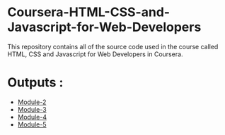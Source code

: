 # Coursera-HTML-CSS-and-Javascript-for-Web-Developers

This repository contains all of the source code used in the course called HTML, CSS and Javascript for Web Developers in Coursera.


# Outputs :

* [Module-2](https://ankit2399.github.io/Coursera-HTML-CSS-and-JavaScript-for-Web-Developers-master/module-2/index.html)
* [Module-3](https://ankit2399.github.io/Coursera-HTML-CSS-and-JavaScript-for-Web-Developers-master/module-3/index.html)
* [Module-4](https://ankit2399.github.io/Coursera-HTML-CSS-and-JavaScript-for-Web-Developers-master/module-4/index.html)
* [Module-5](https://ankit2399.github.io/Coursera-HTML-CSS-and-JavaScript-for-Web-Developers-master/module-5/index.html)
